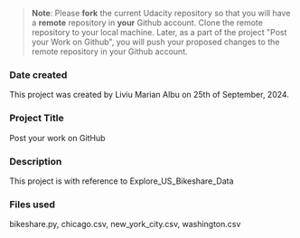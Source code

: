 >**Note**: Please **fork** the current Udacity repository so that you will have a **remote** repository in **your** Github account. Clone the remote repository to your local machine. Later, as a part of the project "Post your Work on Github", you will push your proposed changes to the remote repository in your Github account.

### Date created
This project was created by Liviu Marian Albu on 25th of September, 2024.

### Project Title
Post your work on GitHub

### Description
This project is with reference to Explore_US_Bikeshare_Data

### Files used
bikeshare.py, chicago.csv, new_york_city.csv, washington.csv


